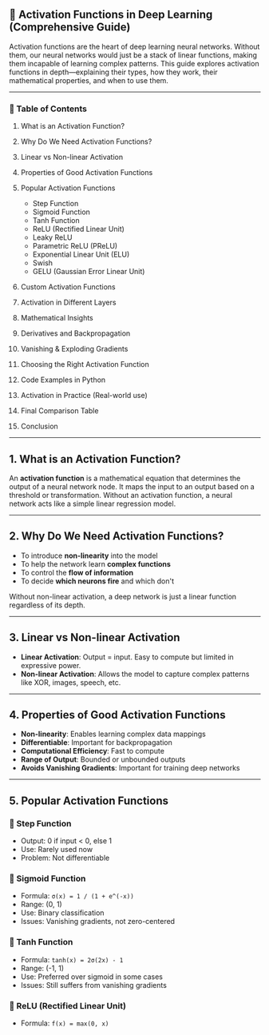 
## 🌟 Activation Functions in Deep Learning (Comprehensive Guide)

Activation functions are the heart of deep learning neural networks. Without them, our neural networks would just be a stack of linear functions, making them incapable of learning complex patterns. This guide explores activation functions in depth—explaining their types, how they work, their mathematical properties, and when to use them.

---

### 📌 Table of Contents

1. What is an Activation Function?
2. Why Do We Need Activation Functions?
3. Linear vs Non-linear Activation
4. Properties of Good Activation Functions
5. Popular Activation Functions

   * Step Function
   * Sigmoid Function
   * Tanh Function
   * ReLU (Rectified Linear Unit)
   * Leaky ReLU
   * Parametric ReLU (PReLU)
   * Exponential Linear Unit (ELU)
   * Swish
   * GELU (Gaussian Error Linear Unit)
6. Custom Activation Functions
7. Activation in Different Layers
8. Mathematical Insights
9. Derivatives and Backpropagation
10. Vanishing & Exploding Gradients
11. Choosing the Right Activation Function
12. Code Examples in Python
13. Activation in Practice (Real-world use)
14. Final Comparison Table
15. Conclusion

---

## 1. What is an Activation Function?

An **activation function** is a mathematical equation that determines the output of a neural network node. It maps the input to an output based on a threshold or transformation. Without an activation function, a neural network acts like a simple linear regression model.

---

## 2. Why Do We Need Activation Functions?

* To introduce **non-linearity** into the model
* To help the network learn **complex functions**
* To control the **flow of information**
* To decide **which neurons fire** and which don't

Without non-linear activation, a deep network is just a linear function regardless of its depth.

---

## 3. Linear vs Non-linear Activation

* **Linear Activation**: Output = input. Easy to compute but limited in expressive power.
* **Non-linear Activation**: Allows the model to capture complex patterns like XOR, images, speech, etc.

---

## 4. Properties of Good Activation Functions

* **Non-linearity**: Enables learning complex data mappings
* **Differentiable**: Important for backpropagation
* **Computational Efficiency**: Fast to compute
* **Range of Output**: Bounded or unbounded outputs
* **Avoids Vanishing Gradients**: Important for training deep networks

---

## 5. Popular Activation Functions

### 🔹 Step Function

* Output: 0 if input < 0, else 1
* Use: Rarely used now
* Problem: Not differentiable

### 🔹 Sigmoid Function

* Formula: `σ(x) = 1 / (1 + e^(-x))`
* Range: (0, 1)
* Use: Binary classification
* Issues: Vanishing gradients, not zero-centered

### 🔹 Tanh Function

* Formula: `tanh(x) = 2σ(2x) - 1`
* Range: (-1, 1)
* Use: Preferred over sigmoid in some cases
* Issues: Still suffers from vanishing gradients

### 🔹 ReLU (Rectified Linear Unit)

* Formula: `f(x) = max(0, x)`
